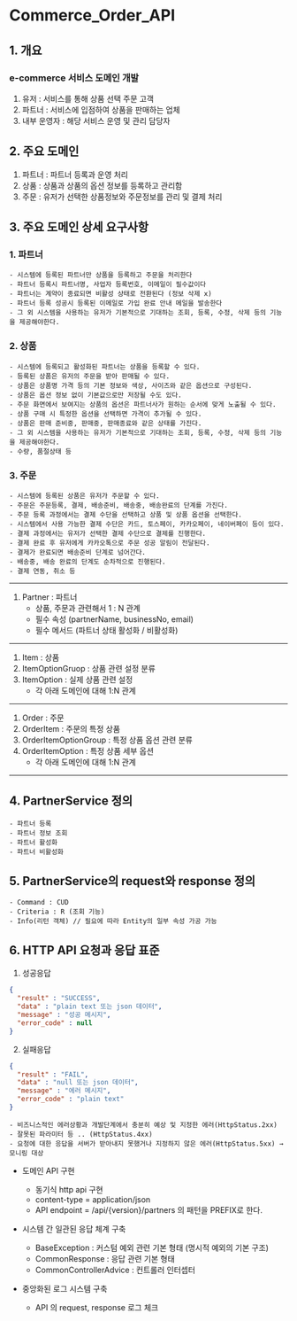 # Commerce_Order_API
## 1. 개요
### e-commerce 서비스 도메인 개발
  1) 유저 : 서비스를 통해 상품 선택 주문 고객
  2) 파트너 : 서비스에 입점하여 상품을 판매하는 업체
  3) 내부 운영자 : 해당 서비스 운영 및 관리 담당자

## 2. 주요 도메인
  1) 파트너 : 파트너 등록과 운영 처리
  2) 상품 : 상품과 상품의 옵션 정보를 등록하고 관리함
  3) 주문 : 유저가 선택한 상품정보와 주문정보를 관리 및 결제 처리

## 3. 주요 도메인 상세 요구사항
### 1. 파트너
    - 시스템에 등록된 파트너만 상품을 등록하고 주문을 처리한다
    - 파트너 등록시 파트너명, 사업자 등록번호, 이메일이 필수값이다
    - 파트너는 계약이 종료되면 비활성 상태로 전환된다 (정보 삭제 x)
    - 파트너 등록 성공시 등록된 이메일로 가입 완료 안내 메일을 발송한다
    - 그 외 시스템을 사용하는 유저가 기본적으로 기대하는 조회, 등록, 수정, 삭제 등의 기능을 제공해야한다.

### 2. 상품
    - 시스템에 등록되고 활성화된 파트너는 상품을 등록할 수 있다.
    - 등록된 상품은 유저의 주문을 받아 판매될 수 있다.
    - 상품은 상품명 가격 등의 기본 정보와 색상, 사이즈와 같은 옵션으로 구성된다.
    - 상품은 옵션 정보 없이 기본값으로만 저장될 수도 있다.
    - 주문 화면에서 보여지는 상품의 옵션은 파트너사가 원하는 순서에 맞게 노출될 수 있다.
    - 상품 구매 시 특정한 옵션을 선택하면 가격이 추가될 수 있다.
    - 상품은 판매 준비중, 판매중, 판매종료와 같은 상태를 가진다.
    - 그 외 시스템을 사용하는 유저가 기본적으로 기대하는 조회, 등록, 수정, 삭제 등의 기능을 제공해야한다.
    - 수량, 품절상태 등

### 3. 주문
    - 시스템에 등록된 상품은 유저가 주문할 수 있다.
    - 주문은 주문등록, 결제, 배송준비, 배송중, 배송완료의 단계를 가진다.
    - 주문 등록 과정에서는 결제 수단을 선택하고 상품 및 상품 옵션을 선택한다.
    - 시스템에서 사용 가능한 결제 수단은 카드, 토스페이, 카카오페이, 네이버페이 등이 있다.
    - 결제 과정에서는 유저가 선택한 결제 수단으로 결제를 진행한다.
    - 결제 완료 후 유저에게 카카오톡으로 주문 성공 알림이 전달된다.
    - 결제가 완료되면 배송준비 단계로 넘어간다.
    - 배송중, 배송 완료의 단계도 순차적으로 진행된다.
    - 결제 연동, 취소 등


----------------------------------
1) Partner : 파트너
    - 상품, 주문과 관련해서 1 : N 관계
    - 필수 속성 (partnerName, businessNo, email)
    - 필수 메서드 (파트너 상태 활성화 / 비활성화)
----------------------------------
1) Item : 상품
2) ItemOptionGruop : 상품 관련 설정 분류
3) ItemOption : 실제 상품 관련 설정
    - 각 아래 도메인에 대해 1:N 관계
----------------------------------
1) Order : 주문
2) OrderItem : 주문의 특정 상품
3) OrderItemOptionGroup : 특정 상품 옵션 관련 분류
4) OrderItemOption : 특정 상품 세부 옵션
    - 각 아래 도메인에 대해 1:N 관계
----------------------------------




## 4. PartnerService 정의
    - 파트너 등록
    - 파트너 정보 조회
    - 파트너 활성화
    - 파트너 비활성화

## 5. PartnerService의 request와 response 정의
    - Command : CUD
    - Criteria : R (조회 기능)
    - Info(리턴 객체) // 필요에 따라 Entity의 일부 속성 가공 가능


## 6. HTTP API 요청과 응답 표준
1. 성공응답
```json
{
  "result" : "SUCCESS",
  "data" : "plain text 또는 json 데이터",
  "message" : "성공 메시지",
  "error_code" : null
}
```

2. 실패응답
```json
{
  "result" : "FAIL",
  "data" : "null 또는 json 데이터",
  "message" : "에러 메시지",
  "error_code" : "plain text"
}
```
    - 비즈니스적인 에러상황과 개발단계에서 충분히 예상 및 지정한 에러(HttpStatus.2xx)
    - 잘못된 파라미터 등 .. (HttpStatus.4xx)
    - 요청에 대한 응답을 서버가 받아내지 못했거나 지정하지 않은 에러(HttpStatus.5xx) → 모니링 대상


* 도메인 API 구현
    - 동기식 http api 구현
    - content-type = application/json
    - API endpoint = /api/{version}/partners 의 패턴을 PREFIX로 한다.

* 시스템 간 일관된 응답 체계 구축
    - BaseException : 커스텀 예외 관련 기본 형태 (명시적 예외의 기본 구조)
    - CommonResponse : 응답 관련 기본 형태
    - CommonControllerAdvice : 컨트롤러 인터셉터

* 중앙화된 로그 시스템 구축
    - API 의 request, response 로그 체크
